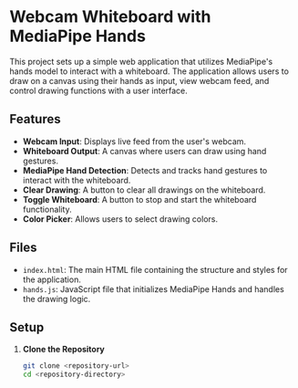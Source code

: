 # Webcam Whiteboard with MediaPipe Hands

This project sets up a simple web application that utilizes MediaPipe's hands model to interact with a whiteboard. The application allows users to draw on a canvas using their hands as input, view webcam feed, and control drawing functions with a user interface.

## Features

- **Webcam Input**: Displays live feed from the user's webcam.
- **Whiteboard Output**: A canvas where users can draw using hand gestures.
- **MediaPipe Hand Detection**: Detects and tracks hand gestures to interact with the whiteboard.
- **Clear Drawing**: A button to clear all drawings on the whiteboard.
- **Toggle Whiteboard**: A button to stop and start the whiteboard functionality.
- **Color Picker**: Allows users to select drawing colors.

## Files

- `index.html`: The main HTML file containing the structure and styles for the application.
- `hands.js`: JavaScript file that initializes MediaPipe Hands and handles the drawing logic.

## Setup

1. **Clone the Repository**

   ```bash
   git clone <repository-url>
   cd <repository-directory>
